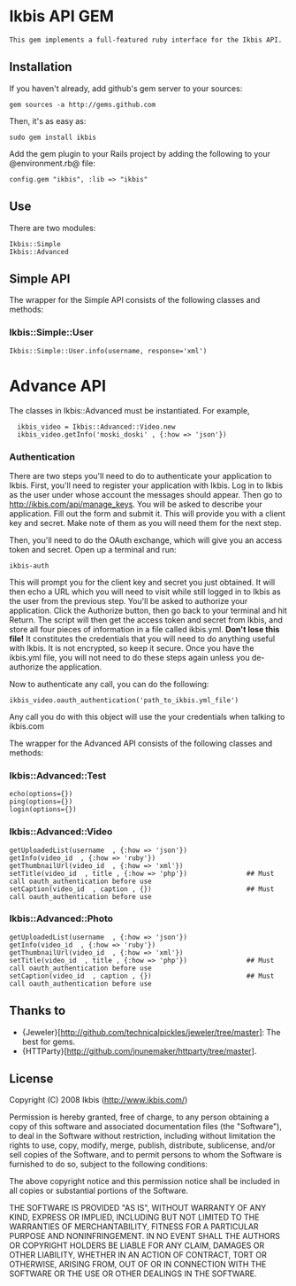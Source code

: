 # Ikbis API GEM
	This gem implements a full-featured ruby interface for the Ikbis API.


## Installation
If you haven't already, add github's gem server to your sources:

  	gem sources -a http://gems.github.com

Then, it's as easy as:

    sudo gem install ikbis

Add the gem plugin to your Rails project by adding the following to your @environment.rb@ file:
	
	config.gem "ikbis", :lib => "ikbis"
	

## Use
There are two modules:

  	Ikbis::Simple
  	Ikbis::Advanced

## Simple API

The wrapper for the Simple API consists of the following classes and methods:

### Ikbis::Simple::User
	
	Ikbis::Simple::User.info(username, response='xml')


# Advance API 
The classes in Ikbis::Advanced must be instantiated. For example,

	  ikbis_video = Ikbis::Advanced::Video.new
	  ikbis_video.getInfo('moski_doski' , {:how => 'json'}) 

### Authentication
There are two steps you'll need to do to authenticate your application to Ikbis. First, you'll need to register your application with Ikbis. Log in to Ikbis as the user under whose account the messages should appear. Then go to http://ikbis.com/api/manage_keys. You will be asked to describe your application. Fill out the form and submit it. This will provide you with a client key and secret. Make note of them as you will need them for the next step.

Then, you'll need to do the OAuth exchange, which will give you an access token and secret. Open up a terminal and run:

    ikbis-auth

This will prompt you for the client key and secret you just obtained. It will then echo a URL which you will need to visit while still logged in to Ikbis as the user from the previous step. You'll be asked to authorize your application. Click the Authorize button, then go back to your terminal and hit Return. The script will then get the access token and secret from Ikbis, and store all four pieces of information in a file called ikbis.yml. **Don't lose this file!** It constitutes the credentials that you will need to do anything useful with Ikbis. It is not encrypted, so keep it secure. Once you have the ikbis.yml file, you will not need to do these steps again unless you de-authorize the application.	
	  	

Now to authenticate any call, you can do the following:

	ikbis_video.oauth_authentication('path_to_ikbis.yml_file')

Any call you do with this object will use the your credentials when talking to ikbis.com	
	
	
The wrapper for the Advanced API consists of the following classes and methods:

### Ikbis::Advanced::Test

	echo(options={})
  	ping(options={})
  	login(options={})

### Ikbis::Advanced::Video
	
	getUploadedList(username  , {:how => 'json'})		
	getInfo(video_id  , {:how => 'ruby'})
	getThumbnailUrl(video_id  , {:how => 'xml'})
	setTitle(video_id  , title , {:how => 'php'})           	## Must call oauth_authentication before use
	setCaption(video_id  , caption , {})                        ## Must call oauth_authentication before use


### Ikbis::Advanced::Photo

	getUploadedList(username  , {:how => 'json'})		
	getInfo(video_id  , {:how => 'ruby'})
	getThumbnailUrl(video_id  , {:how => 'xml'})
	setTitle(video_id  , title , {:how => 'php'})           	## Must call oauth_authentication before use
	setCaption(video_id  , caption , {})                        ## Must call oauth_authentication before use
	

## Thanks to

* {Jeweler}[http://github.com/technicalpickles/jeweler/tree/master]: The best for gems.
* {HTTParty}[http://github.com/jnunemaker/httparty/tree/master].


## License

Copyright (C) 2008 Ikbis (http://www.ikbis.com/)

Permission is hereby granted, free of charge, to any person obtaining a copy of this software and associated documentation files (the "Software"), to deal in the Software without restriction, including without limitation the rights to use, copy, modify, merge, publish, distribute, sublicense, and/or sell copies of the Software, and to permit persons to whom the Software is furnished to do so, subject to the following conditions:

The above copyright notice and this permission notice shall be included in all copies or substantial portions of the Software.

THE SOFTWARE IS PROVIDED "AS IS", WITHOUT WARRANTY OF ANY KIND, EXPRESS OR IMPLIED, INCLUDING BUT NOT LIMITED TO THE WARRANTIES OF MERCHANTABILITY, FITNESS FOR A PARTICULAR PURPOSE AND NONINFRINGEMENT. IN NO EVENT SHALL THE AUTHORS OR COPYRIGHT HOLDERS BE LIABLE FOR ANY CLAIM, DAMAGES OR OTHER LIABILITY, WHETHER IN AN ACTION OF CONTRACT, TORT OR OTHERWISE, ARISING FROM, OUT OF OR IN CONNECTION WITH THE SOFTWARE OR THE USE OR OTHER DEALINGS IN THE SOFTWARE.
